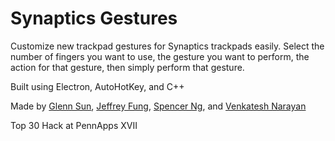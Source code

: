# Synaptics Gestures 
Customize new trackpad gestures for Synaptics trackpads easily. Select the number of fingers you want to use, the gesture you want to perform, the action for that gesture, then simply perform that gesture.

Built using Electron, AutoHotKey, and C++ 

Made by [Glenn Sun](https://github.com/glenn-sun), [Jeffrey Fung](https://github.com/jeff1216), [Spencer Ng](https://github.com/spencerng), and [Venkatesh Narayan](https://github.com/venkatesh-narayan)

Top 30 Hack at PennApps XVII